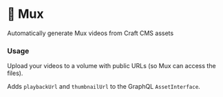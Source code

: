 # 🎥 Mux
Automatically generate Mux videos from Craft CMS assets

### Usage

Upload your videos to a volume with public URLs (so Mux can access the files).

Adds `playbackUrl` and `thumbnailUrl` to the GraphQL `AssetInterface`.